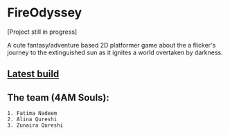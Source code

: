 # FireOdyssey

[Project still in progress]

A cute fantasy/adventure based 2D platformer game about the a flicker's journey to the extinguished sun as it ignites a world overtaken by darkness.

## [Latest build](fati-nad.itch.io/fireodyssey)

## The team (4AM Souls):

	1. Fatima Nadeem
	2. Alina Qureshi
	3. Zunaira Qureshi


